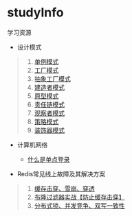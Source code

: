 # studyInfo
学习资源

- 设计模式

>1. [单例模式](https://mp.weixin.qq.com/s/2UYXNzgTCEZdEfuGIbcczA)
>2. [工厂模式](https://mp.weixin.qq.com/s/T3h6479P5kMVtKfXiLcc-Q)
>3. [抽象工厂模式](https://mp.weixin.qq.com/s/K_E9pI5rnkjHU0eizg9lqg)
>4. [建造者模式](https://mp.weixin.qq.com/s/h7iEyxgN34FPn191S8qUpA)
>5. [原型模式](https://zhuanlan.zhihu.com/p/391083628)
>6. [责任链模式](https://zhuanlan.zhihu.com/p/309772229)
>7. [观察者模式](https://zhuanlan.zhihu.com/p/158537313)
>8. [策略模式](https://mp.weixin.qq.com/s/AFbt7VJMASenD2S8KbPKJQ)
>9. [装饰器模式](https://zhuanlan.zhihu.com/p/342111312)

- 计算机网络
    - [什么是单点登录](https://mp.weixin.qq.com/s/drPVkRbCsDIlX6Ls2pDmqA)

 - Redis常见线上故障及其解决方案
 >1. [缓存击穿、雪崩、穿透](https://mp.weixin.qq.com/s/knz-j-m8bTg5GnKc7oeZLg)
 >2. [布隆过滤器实战【防止缓存击穿】](https://mp.weixin.qq.com/s/BdwZViiAqnFhCde4ZsxwPg)
 >3. [分布式锁、并发竞争、双写一致性](https://mp.weixin.qq.com/s/2hTgP3MRTVDxmmoUFhOaGw) 

